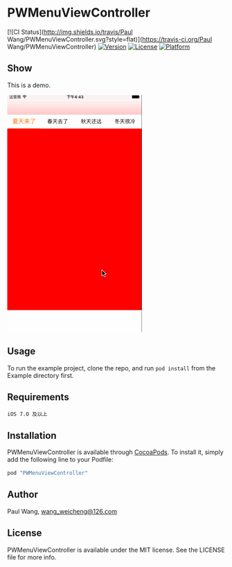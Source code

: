 # PWMenuViewController

[![CI Status](http://img.shields.io/travis/Paul Wang/PWMenuViewController.svg?style=flat)](https://travis-ci.org/Paul Wang/PWMenuViewController)
[![Version](https://img.shields.io/cocoapods/v/PWMenuViewController.svg?style=flat)](http://cocoapods.org/pods/PWMenuViewController)
[![License](https://img.shields.io/cocoapods/l/PWMenuViewController.svg?style=flat)](http://cocoapods.org/pods/PWMenuViewController)
[![Platform](https://img.shields.io/cocoapods/p/PWMenuViewController.svg?style=flat)](http://cocoapods.org/pods/PWMenuViewController)

## Show
This is a demo.

[![效果图](https://github.com/wangweicheng7/PWMenuViewController/blob/master/demo.gif)](https://github.com/wangweicheng7/PWMenuViewController/blob/master/demo.gif)

## Usage

To run the example project, clone the repo, and run `pod install` from the Example directory first.

## Requirements
```
iOS 7.O 及以上
```

## Installation

PWMenuViewController is available through [CocoaPods](http://cocoapods.org). To install
it, simply add the following line to your Podfile:

```ruby
pod "PWMenuViewController"
```

## Author

Paul Wang, wang_weicheng@126.com

## License

PWMenuViewController is available under the MIT license. See the LICENSE file for more info.
